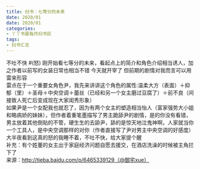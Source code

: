 ```yaml
---
title: 扫书：七等分的未来
date: 2020/01
date: 2020/01
categories:
- 丫丫书屋每月扫书区
tags:
- 扫书汇总
---
```



不吐不快 #(怒)  刚开始看七等分的未来，看起点上的简介和角色介绍相当诱人，加之作者以前写的女装日常也相当不错 今天就开宰了 但前期的剧情对我而言可以用雷来形容  
雷点在于一个重要女角色尹，我先来讲讲这个角色的属性:温柔大方（表面）＋抑郁（里）＋圣母＋中央空调＋蕾丝（已经和另一个女主磨过豆腐了）＋前不良（间接致人死亡后变成现在大家闺秀形象）  
如果尹是一个女配我也就忍了，因为有两个女主的塑造相当怡人（富家强势大小姐和略病娇的妹妹），但作者着重笔墨描写了男主跪舔尹的剧情，是的你没有看错，男主放着其他倒贴的不管，硬生生的去舔尹，舔的是惊天地泣鬼神啊，人家就当你一个工具人，是中央空调那样的对你（作者直接写了尹对男主中央空调的好感度）  
大半夜看到这真的怒的我睡不着，不吐不快，给大家提个醒  
补充：有个姓董的女主出于家庭经济问题自愿去援交，在酒店洗澡的时候被主角拦下了  
来源：http://tieba.baidu.com/p/6465339129（@御宅xue）  
